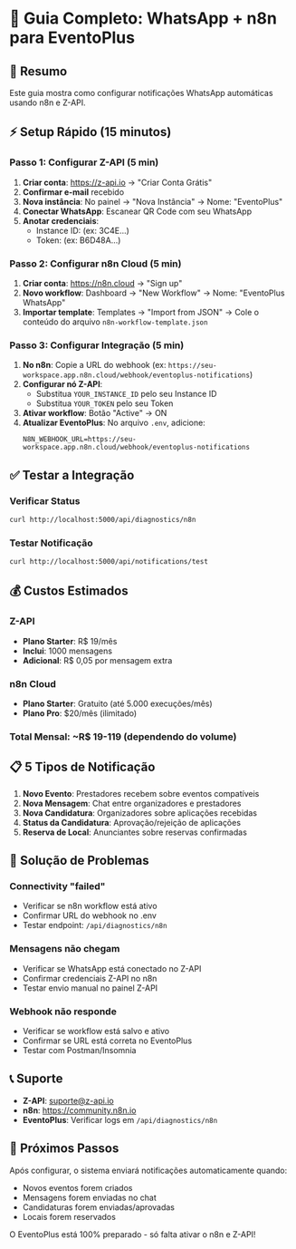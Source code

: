 # 📱 Guia Completo: WhatsApp + n8n para EventoPlus

## 🎯 Resumo
Este guia mostra como configurar notificações WhatsApp automáticas usando n8n e Z-API.

## ⚡ Setup Rápido (15 minutos)

### Passo 1: Configurar Z-API (5 min)
1. **Criar conta**: https://z-api.io → "Criar Conta Grátis"
2. **Confirmar e-mail** recebido
3. **Nova instância**: No painel → "Nova Instância" → Nome: "EventoPlus"
4. **Conectar WhatsApp**: Escanear QR Code com seu WhatsApp
5. **Anotar credenciais**:
   - Instance ID: (ex: 3C4E...)
   - Token: (ex: B6D48A...)

### Passo 2: Configurar n8n Cloud (5 min)  
1. **Criar conta**: https://n8n.cloud → "Sign up"
2. **Novo workflow**: Dashboard → "New Workflow" → Nome: "EventoPlus WhatsApp"
3. **Importar template**: Templates → "Import from JSON" → Cole o conteúdo do arquivo `n8n-workflow-template.json`

### Passo 3: Configurar Integração (5 min)
1. **No n8n**: Copie a URL do webhook (ex: `https://seu-workspace.app.n8n.cloud/webhook/eventoplus-notifications`)
2. **Configurar nó Z-API**: 
   - Substitua `YOUR_INSTANCE_ID` pelo seu Instance ID
   - Substitua `YOUR_TOKEN` pelo seu Token
3. **Ativar workflow**: Botão "Active" → ON
4. **Atualizar EventoPlus**: No arquivo `.env`, adicione:
   ```
   N8N_WEBHOOK_URL=https://seu-workspace.app.n8n.cloud/webhook/eventoplus-notifications
   ```

## ✅ Testar a Integração

### Verificar Status
```bash
curl http://localhost:5000/api/diagnostics/n8n
```

### Testar Notificação
```bash
curl http://localhost:5000/api/notifications/test
```

## 💰 Custos Estimados

### Z-API
- **Plano Starter**: R$ 19/mês
- **Inclui**: 1000 mensagens
- **Adicional**: R$ 0,05 por mensagem extra

### n8n Cloud
- **Plano Starter**: Gratuito (até 5.000 execuções/mês)
- **Plano Pro**: $20/mês (ilimitado)

### Total Mensal: ~R$ 19-119 (dependendo do volume)

## 📋 5 Tipos de Notificação

1. **Novo Evento**: Prestadores recebem sobre eventos compatíveis
2. **Nova Mensagem**: Chat entre organizadores e prestadores  
3. **Nova Candidatura**: Organizadores sobre aplicações recebidas
4. **Status da Candidatura**: Aprovação/rejeição de aplicações
5. **Reserva de Local**: Anunciantes sobre reservas confirmadas

## 🔧 Solução de Problemas

### Connectivity "failed"
- Verificar se n8n workflow está ativo
- Confirmar URL do webhook no .env
- Testar endpoint: `/api/diagnostics/n8n`

### Mensagens não chegam
- Verificar se WhatsApp está conectado no Z-API
- Confirmar credenciais Z-API no n8n
- Testar envio manual no painel Z-API

### Webhook não responde
- Verificar se workflow está salvo e ativo
- Confirmar se URL está correta no EventoPlus
- Testar com Postman/Insomnia

## 📞 Suporte
- **Z-API**: suporte@z-api.io
- **n8n**: https://community.n8n.io
- **EventoPlus**: Verificar logs em `/api/diagnostics/n8n`

## 🚀 Próximos Passos
Após configurar, o sistema enviará notificações automaticamente quando:
- Novos eventos forem criados
- Mensagens forem enviadas no chat
- Candidaturas forem enviadas/aprovadas
- Locais forem reservados

O EventoPlus está 100% preparado - só falta ativar o n8n e Z-API!
